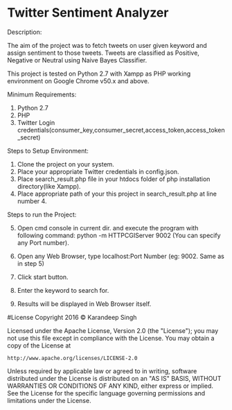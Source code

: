 # Twitter Sentiment Analyzer

Description:

The aim of the project was to fetch tweets on user given keyword and assign sentiment to those tweets. 
Tweets are classified as Positive, Negative or Neutral using Naive Bayes Classifier.

This project is tested on Python 2.7 with Xampp as PHP working environment on Google Chrome v50.x and above.

Minimum Requirements:

1. Python 2.7
2. PHP 
3. Twitter Login credentials(consumer_key,consumer_secret,access_token,access_token_secret)

Steps to Setup Environment:

1. Clone the project on your system.
2. Place your appropriate Twitter credentials in config.json.
3. Place search_result.php file in your htdocs folder of php installation directory(like Xampp).
4. Place appropriate path of your this project in search_result.php at line number 4.

Steps to run the Project:

5. Open cmd console in current dir. and execute the program with following command: 
	python -m HTTPCGIServer 9002 (You can specify any Port number).

6. Open any Web Browser, type localhost:Port Number (eg: 9002. Same as in step 5)
7. Click start button.
8. Enter the keyword to search for.
9. Results will be displayed in Web Browser itself.

#License
Copyright 2016 &copy; Karandeep Singh

Licensed under the Apache License, Version 2.0 (the "License");
you may not use this file except in compliance with the License.
You may obtain a copy of the License at

    http://www.apache.org/licenses/LICENSE-2.0

Unless required by applicable law or agreed to in writing, software
distributed under the License is distributed on an "AS IS" BASIS,
WITHOUT WARRANTIES OR CONDITIONS OF ANY KIND, either express or implied.
See the License for the specific language governing permissions and
limitations under the License.